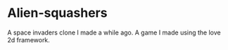 # Alien-squashers
A space invaders clone I made a while ago. A game I made using the love 2d framework.
